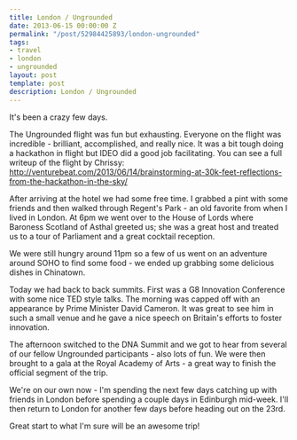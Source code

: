 ```yaml
---
title: London / Ungrounded
date: 2013-06-15 00:00:00 Z
permalink: "/post/52984425893/london-ungrounded"
tags:
- travel
- london
- ungrounded
layout: post
template: post
description: London / Ungrounded
---
```


It's been a crazy few days. 

The Ungrounded flight was fun but exhausting. Everyone on the flight was incredible - brilliant, accomplished, and really nice. It was a bit tough doing a hackathon in flight but IDEO did a good job facilitating. You can see a full writeup of the flight by Chrissy: http://venturebeat.com/2013/06/14/brainstorming-at-30k-feet-reflections-from-the-hackathon-in-the-sky/

After arriving at the hotel we had some free time. I grabbed a pint with some friends and then walked through Regent's Park - an old favorite from when I lived in London. At 6pm we went over to the House of Lords where Baroness Scotland of Asthal greeted us; she was a great host and treated us to a tour of Parliament and a great cocktail reception.

We were still hungry around 11pm so a few of us went on an adventure around SOHO to find some food - we ended up grabbing some delicious dishes in Chinatown.

Today we had back to back summits. First was a G8 Innovation Conference with some nice TED style talks. The morning was capped off with an appearance by Prime Minister David Cameron. It was great to see him in such a small venue and he gave a nice speech on Britain's efforts to foster innovation.

The afternoon switched to the DNA Summit and we got to hear from several of our fellow Ungrounded participants - also lots of fun. We were then brought to a gala at the Royal Academy of Arts - a great way to finish the official segment of the trip.

We're on our own now - I'm spending the next few days catching up with friends in London before spending a couple days in Edinburgh mid-week. I'll then return to London for another few days before heading out on the 23rd.

Great start to what I'm sure will be an awesome trip!